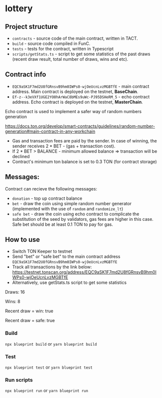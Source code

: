 # lottery


## Project structure

-   `contracts` - source code of the main contract, written in TACT.
-   `build` - source code compiled in FunC.
-   `tests` - tests for the contract, written in Typescript
-   `scripts/getStats.ts` - script to get some statistics of the past draws (recent draw result, total number of draws, wins and etc).

## Contract info

- `EQC9aSK1F7md2U8fGRnsvB9hm0IWPs0-wjOeUcnLvzMGBTfE` - main contract address. Main contract is deployed on the testnet, **BaseChain**.
- `Ef-z--k3eVXf1UGE2YO0hArWaC8bMEs9uWc-PJ95DSHeRM_5` - echo contract address. Echo contract is deployed on the testnet, **MasterChain**.

Echo contract is used to implement a safer way of random numbers generation 

https://docs.ton.org/develop/smart-contracts/guidelines/random-number-generation#main-contract-in-any-workchain

- Gas and transaction fees are paid by the sender. In case of winning, the sender receives 2 * BET - (gas + transaction cost).
- If 2 * BET > BALANCE - minimum allowed balance => transaction will be declined
- Contract's minimum ton balance is set to 0.3 TON (for contract storage)

## Messages:
Contract can recieve the following messages:
-   `donation` - top up contract balance 
-   `bet` - draw the coin using simple random number generator (implemented with the use of `random` and `randomize_lt`) 
-   `safe bet` - draw the coin using echo contract to complicate the substitution of the seed by validators, gas fees are higher in this case. Safe bet should be at least 0.1 TON to pay for gas.

## How to use

- Switch TON Keeper to testnet
- Send "bet" or "safe bet" to the main contract address `EQC9aSK1F7md2U8fGRnsvB9hm0IWPs0-wjOeUcnLvzMGBTfE`
- Track all transactions by the link below: 
https://testnet.tonscan.org/address/EQC9aSK1F7md2U8fGRnsvB9hm0IWPs0-wjOeUcnLvzMGBTfE
- Alternatively, use getStats.ts script to get some statistics

Draws:
16

Wins:
8

Recent draw = win:
true

Recent draw = safe:
true

### Build

`npx blueprint build` or `yarn blueprint build`

### Test

`npx blueprint test` or `yarn blueprint test`

### Run scripts

`npx blueprint run` or `yarn blueprint run`

